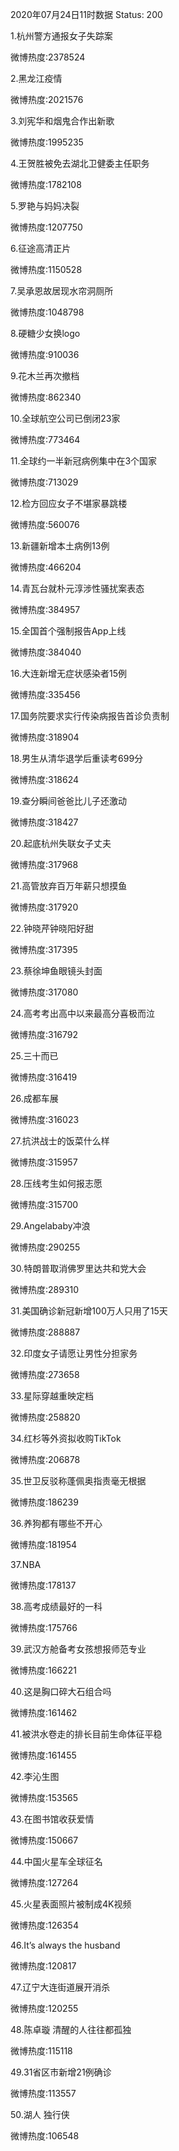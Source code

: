 2020年07月24日11时数据
Status: 200

1.杭州警方通报女子失踪案

微博热度:2378524

2.黑龙江疫情

微博热度:2021576

3.刘宪华和烟鬼合作出新歌

微博热度:1995235

4.王贺胜被免去湖北卫健委主任职务

微博热度:1782108

5.罗艳与妈妈决裂

微博热度:1207750

6.征途高清正片

微博热度:1150528

7.吴承恩故居现水帘洞厕所

微博热度:1048798

8.硬糖少女换logo

微博热度:910036

9.花木兰再次撤档

微博热度:862340

10.全球航空公司已倒闭23家

微博热度:773464

11.全球约一半新冠病例集中在3个国家

微博热度:713029

12.检方回应女子不堪家暴跳楼

微博热度:560076

13.新疆新增本土病例13例

微博热度:466204

14.青瓦台就朴元淳涉性骚扰案表态

微博热度:384957

15.全国首个强制报告App上线

微博热度:384040

16.大连新增无症状感染者15例

微博热度:335456

17.国务院要求实行传染病报告首诊负责制

微博热度:318904

18.男生从清华退学后重读考699分

微博热度:318624

19.查分瞬间爸爸比儿子还激动

微博热度:318427

20.起底杭州失联女子丈夫

微博热度:317968

21.高管放弃百万年薪只想摸鱼

微博热度:317920

22.钟晓芹钟晓阳好甜

微博热度:317395

23.蔡徐坤鱼眼镜头封面

微博热度:317080

24.高考考出高中以来最高分喜极而泣

微博热度:316792

25.三十而已

微博热度:316419

26.成都车展

微博热度:316023

27.抗洪战士的饭菜什么样

微博热度:315957

28.压线考生如何报志愿

微博热度:315700

29.Angelababy冲浪

微博热度:290255

30.特朗普取消佛罗里达共和党大会

微博热度:289310

31.美国确诊新冠新增100万人只用了15天

微博热度:288887

32.印度女子请愿让男性分担家务

微博热度:273658

33.星际穿越重映定档

微博热度:258820

34.红杉等外资拟收购TikTok

微博热度:206878

35.世卫反驳称蓬佩奥指责毫无根据

微博热度:186239

36.养狗都有哪些不开心

微博热度:181954

37.NBA

微博热度:178137

38.高考成绩最好的一科

微博热度:175766

39.武汉方舱备考女孩想报师范专业

微博热度:166221

40.这是胸口碎大石组合吗

微博热度:161462

41.被洪水卷走的排长目前生命体征平稳

微博热度:161455

42.李沁生图

微博热度:153565

43.在图书馆收获爱情

微博热度:150667

44.中国火星车全球征名

微博热度:127264

45.火星表面照片被制成4K视频

微博热度:126354

46.It’s always the husband

微博热度:120817

47.辽宁大连街道展开消杀

微博热度:120255

48.陈卓璇 清醒的人往往都孤独

微博热度:115118

49.31省区市新增21例确诊

微博热度:113557

50.湖人 独行侠

微博热度:106548

